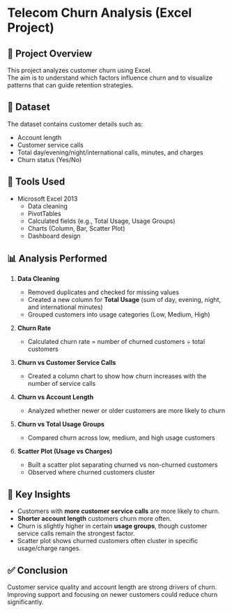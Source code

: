 # Telecom Churn Analysis (Excel Project)

## 📌 Project Overview
This project analyzes customer churn using Excel.  
The aim is to understand which factors influence churn and to visualize patterns that can guide retention strategies.

## 📂 Dataset
The dataset contains customer details such as:
- Account length  
- Customer service calls  
- Total day/evening/night/international calls, minutes, and charges  
- Churn status (Yes/No)

## 🔧 Tools Used
- Microsoft Excel 2013  
  - Data cleaning  
  - PivotTables  
  - Calculated fields (e.g., Total Usage, Usage Groups)  
  - Charts (Column, Bar, Scatter Plot)  
  - Dashboard design  

## 📊 Analysis Performed
1. **Data Cleaning**  
   - Removed duplicates and checked for missing values  
   - Created a new column for **Total Usage** (sum of day, evening, night, and international minutes)  
   - Grouped customers into usage categories (Low, Medium, High)  

2. **Churn Rate**  
   - Calculated churn rate = number of churned customers ÷ total customers  

3. **Churn vs Customer Service Calls**  
   - Created a column chart to show how churn increases with the number of service calls  

4. **Churn vs Account Length**  
   - Analyzed whether newer or older customers are more likely to churn  

5. **Churn vs Total Usage Groups**  
   - Compared churn across low, medium, and high usage customers  

6. **Scatter Plot (Usage vs Charges)**  
   - Built a scatter plot separating churned vs non-churned customers  
   - Observed where churned customers cluster  

## 🔎 Key Insights
- Customers with **more customer service calls** are more likely to churn.  
- **Shorter account length** customers churn more often.  
- Churn is slightly higher in certain **usage groups**, though customer service calls remain the strongest factor.  
- Scatter plot shows churned customers often cluster in specific usage/charge ranges.  

## ✅ Conclusion
Customer service quality and account length are strong drivers of churn.  
Improving support and focusing on newer customers could reduce churn significantly.
